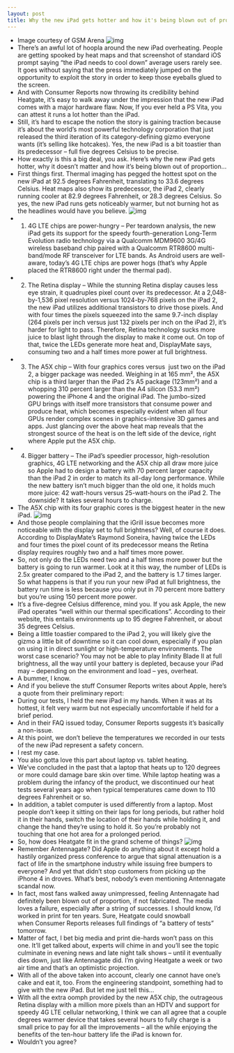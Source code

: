 ```yaml
---
layout: post
title: Why the new iPad gets hotter and how it's being blown out of proportion
---
```

* Image courtesy of GSM Arena
![img](http://media.idownloadblog.com/wp-content/uploads/2012/03/iPad-on-fire.jpg)
* There’s an awful lot of hoopla around the new iPad overheating. People are getting spooked by heat maps and that screenshot of standard iOS prompt saying “the iPad needs to cool down” average users rarely see. It goes without saying that the press immediately jumped on the opportunity to exploit the story in order to keep those eyeballs glued to the screen.
* And with Consumer Reports now throwing its credibility behind Heatgate, it’s easy to walk away under the impression that the new iPad comes with a major hardware flaw. Now, If you ever held a PS Vita, you can attest it runs a lot hotter than the iPad.
* Still, it’s hard to escape the notion the story is gaining traction because it’s about the world’s most powerful technology corporation that just released the third iteration of its category-defining gizmo everyone wants (it’s selling like hotcakes). Yes, the new iPad is a bit toastier than its predecessor – full five degrees Celsius to be precise.
* How exactly is this a big deal, you ask. Here’s why the new iPad gets hotter, why it doesn’t matter and how it’s being blown out of proportion…
* First things first. Thermal imaging has pegged the hottest spot on the new iPad at 92.5 degrees Fahrenheit, translating to 33.6 degrees Celsius. Heat maps also show its predecessor, the iPad 2, clearly running cooler at 82.9 degrees Fahrenheit, or 28.3 degrees Celsius. So yes, the new iPad runs gets noticeably warmer, but not burning hot as the headlines would have you believe.
![img](http://media.idownloadblog.com/wp-content/uploads/2012/03/Consumer-Reports-thermal-images-of-new-iPad-vs-iPad-2.jpg)
* 1. 4G LTE chips are power-hungry – Per teardown analysis, the new iPad gets its support for the speedy fourth-generation Long-Term Evolution radio technology via a Qualcomm MDM9600 3G/4G wireless baseband chip paired with a Qualcomm RTR8600 multi-band/mode RF transceiver for LTE bands. As Android users are well-aware, today’s 4G LTE chips are power hogs (that’s why Apple placed the RTR8600 right under the thermal pad).
* 2. The Retina display – While the stunning Retina display causes less eye strain, it quadruples pixel count over its predecessor. At a 2,048-by-1,536 pixel resolution versus 1024-by-768 pixels on the iPad 2, the new iPad utilizes additional transistors to drive those pixels. And with four times the pixels squeezed into the same 9.7-inch display (264 pixels per inch versus just 132 pixels per inch on the iPad 2), it’s harder for light to pass. Therefore, Retina technology sucks more juice to blast light through the display to make it come out. On top of that, twice the LEDs generate more heat and, DisplayMate says, consuming two and a half times more power at full brightness.
* 3. The A5X chip – With four graphics cores versus  just two on the iPad 2, a bigger package was needed. Weighing in at 165 mm², the A5X chip is a third larger than the iPad 2’s A5 package (123mm²) and a whopping 310 percent larger than the A4 silicon (53.3 mm²) powering the iPhone 4 and the original iPad. The jumbo-sized GPU brings with itself more transistors that consume power and produce heat, which becomes especially evident when all four GPUs render complex scenes in graphics-intensive 3D games and apps. Just glancing over the above heat map reveals that the strongest source of the heat is on the left side of the device, right where Apple put the A5X chip.
* 4. Bigger battery – The iPad’s speedier processor, high-resolution graphics, 4G LTE networking and the A5X chip all draw more juice so Apple had to design a battery with 70 percent larger capacity than the iPad 2 in order to match its all-day long performance. While the new battery isn’t much bigger than the old one, it holds much more juice: 42 watt-hours versus 25-watt-hours on the iPad 2. The downside? It takes several hours to charge.
* The A5X chip with its four graphic cores is the biggest heater in the new iPad.
![img](http://media.idownloadblog.com/wp-content/uploads/2012/03/Chipworks-A5X-floorplan-001.jpg)
* And those people complaining that the iGrill issue becomes more noticeable with the display set to full brightness? Well, of course it does. According to DisplayMate’s Raymond Soneira, having twice the LEDs and four times the pixel count of its predecessor means the Retina display requires roughly two and a half times more power.
* So, not only do the LEDs need two and a half times more power but the battery is going to run warmer. Look at it this way, the number of LEDs is 2.5x greater compared to the iPad 2, and the battery is 1.7 times larger. So what happens is that if you run your new iPad at full brightness, the battery run time is less because you only put in 70 percent more battery but you’re using 150 percent more power.
* It’s a five-degree Celsius difference, mind you. If you ask Apple, the new iPad operates “well within our thermal specifications”. According to their website, this entails environments up to 95 degree Fahrenheit, or about 35 degrees Celsius.
* Being a little toastier compared to the iPad 2, you will likely give the gizmo a little bit of downtime so it can cool down, especially if you plan on using it in direct sunlight or high-temperature environments. The worst case scenario? You may not be able to play Infinity Blade II at full brightness, all the way until your battery is depleted, because your iPad may – depending on the environment and load – yes, overheat.
* A bummer, I know.
* And if you believe the stuff Consumer Reports writes about Apple, here’s a quote from their preliminary report:
* During our tests, I held the new iPad in my hands. When it was at its hottest, it felt very warm but not especially uncomfortable if held for a brief period.
* And in their FAQ issued today, Consumer Reports suggests it’s basically a non-issue.
* At this point, we don’t believe the temperatures we recorded in our tests of the new iPad represent a safety concern.
* I rest my case.
* You also gotta love this part about laptop vs. tablet heating.
* We’ve concluded in the past that a laptop that heats up to 120 degrees or more could damage bare skin over time. While laptop heating was a problem during the infancy of the product, we discontinued our heat tests several years ago when typical temperatures came down to 110 degrees Fahrenheit or so.
* In addition, a tablet computer is used differently from a laptop. Most people don’t keep it sitting on their laps for long periods, but rather hold it in their hands, switch the location of their hands while holding it, and change the hand they’re using to hold it. So you’re probably not touching that one hot area for a prolonged period.
* So, how does Heatgate fit in the grand scheme of things?
![img](http://media.idownloadblog.com/wp-content/uploads/2012/03/iPad-overheating-device-prompt.png)
* Remember Antennagate? Did Apple do anything about it except hold a hastily organized press conference to argue that signal attenuation is a fact of life in the smartphone industry while issuing free bumpers to everyone? And yet that didn’t stop customers from picking up the iPhone 4 in droves. What’s best, nobody’s even mentioning Antennagate scandal now.
* In fact, most fans walked away unimpressed, feeling Antennagate had definitely been blown out of proportion, if not fabricated. The media loves a failure, especially after a string of successes. I should know, I’d worked in print for ten years. Sure, Heatgate could snowball when Consumer Reports releases full findings of “a battery of tests” tomorrow.
* Matter of fact, I bet big media and print die-hards won’t pass on this one. It’ll get talked about, experts will chime in and you’ll see the topic culminate in evening news and late night talk shows – until it eventually dies down, just like Antennagate did. I’m giving Heatgate a week or two air time and that’s an optimistic projection.
* With all of the above taken into account, clearly one cannot have one’s cake and eat it, too. From the engineering standpoint, something had to give with the new iPad. But let me just tell this…
* With all the extra oomph provided by the new A5X chip, the outrageous Retina display with a million more pixels than an HDTV and support for speedy 4G LTE cellular networking, I think we can all agree that a couple degrees warmer device that takes several hours to fully charge is a small price to pay for all the improvements – all the while enjoying the benefits of the ten-hour battery life the iPad is known for.
* Wouldn’t you agree?

